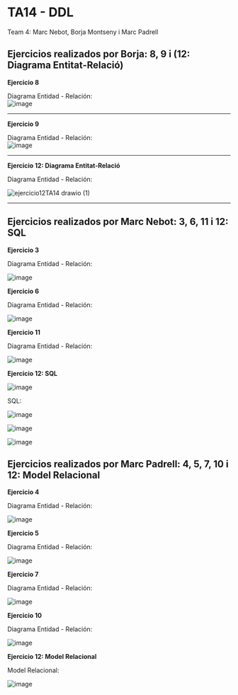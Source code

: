 # TA14 - DDL
Team 4: Marc Nebot, Borja Montseny i Marc Padrell

## Ejercicios realizados por Borja: 8, 9 i (12: Diagrama Entitat-Relació)

**Ejercicio 8**

Diagrama Entidad - Relación:
<br>
![image](https://user-images.githubusercontent.com/68342939/165250030-5351e206-ad59-4a98-9d2d-1a1a77c1658a.png)
<hr>

**Ejercicio 9**

Diagrama Entidad - Relación:
<br>
![image](https://user-images.githubusercontent.com/68342939/165257138-254a2b56-ec54-4fcd-b495-f9e7b8f3cc37.png)
<hr>

**Ejercicio 12: Diagrama Entitat-Relació**

Diagrama Entidad - Relación:

![ejercicio12TA14 drawio (1)](https://user-images.githubusercontent.com/68342939/165359058-9beb63bb-e31a-4b59-96f4-baac7ee028f4.png)


<hr>

## Ejercicios realizados por Marc Nebot: 3, 6, 11 i 12: SQL

**Ejercicio 3**

Diagrama Entidad - Relación:

![image](https://user-images.githubusercontent.com/103039613/166333101-9f66f2c0-5b97-4049-91bf-0b3114fbaf5d.png)

**Ejercicio 6**

Diagrama Entidad - Relación:

![image](https://user-images.githubusercontent.com/103039613/166333163-ab312b0c-80f5-4481-9cf5-1417bb95ac3d.png)

**Ejercicio 11**

Diagrama Entidad - Relación:

![image](https://user-images.githubusercontent.com/103039613/166333185-8d029760-cbea-4335-b45c-29a640554a64.png)

**Ejercicio 12: SQL**

![image](https://user-images.githubusercontent.com/103039613/166333226-fb3403ea-658e-4126-803e-5a45cedffe31.png)


SQL:

![image](https://user-images.githubusercontent.com/103039613/166333285-cc8fcc5f-872b-40f2-ba3b-f925e27cb5ba.png)

![image](https://user-images.githubusercontent.com/103039613/166333328-2ee623c8-890b-4daf-b437-dab2f12c3dd7.png)

![image](https://user-images.githubusercontent.com/103039613/166333359-5b629004-cc98-43f0-8d1d-ec3ed3235158.png)

## Ejercicios realizados por Marc Padrell: 4, 5, 7, 10 i 12: Model Relacional

**Ejercicio 4**

Diagrama Entidad - Relación:

![image](https://user-images.githubusercontent.com/79224406/165077479-017ea15b-de30-4984-8ff4-348b884752d2.png)

**Ejercicio 5**

Diagrama Entidad - Relación:

![image](https://user-images.githubusercontent.com/79224406/165080062-00269fef-68e1-421b-93ab-57b1c1daeedb.png)

**Ejercicio 7**

Diagrama Entidad - Relación:

![image](https://user-images.githubusercontent.com/79224406/165081934-32e704af-afec-4951-8964-0d191b10f336.png)

**Ejercicio 10**

Diagrama Entidad - Relación:

![image](https://user-images.githubusercontent.com/79224406/165238773-9ca093a7-1f62-4bd9-84af-850516a6f0ef.png)

**Ejercicio 12: Model Relacional**

Model Relacional:

![image](https://user-images.githubusercontent.com/79224406/165714146-cf09901a-eebb-4aee-8a6f-2bf864a9834c.png)



